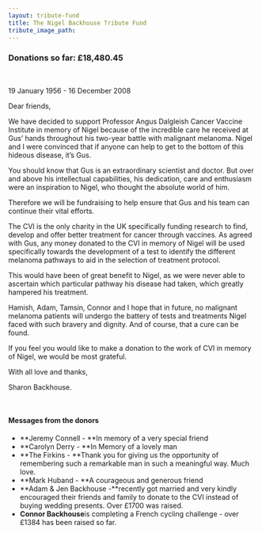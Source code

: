 ```yaml
---
layout: tribute-fund
title: The Nigel Backhouse Tribute Fund
tribute_image_path: 
---
```



### Donations so far: &pound;18,480.45

&nbsp;

19 January 1956 - 16 December 2008

Dear friends,

We have decided to support Professor Angus Dalgleish Cancer Vaccine Institute in memory of Nigel because of the incredible care he received at Gus’ hands throughout his two-year battle with malignant melanoma. Nigel and I were convinced that if anyone can help to get to the bottom of this hideous disease, it’s Gus.

You should know that Gus is an extraordinary scientist and doctor. But over and above his intellectual capabilities, his dedication, care and enthusiasm were an inspiration to Nigel, who thought the absolute world of him.

Therefore we will be fundraising to help ensure that Gus and his team can continue their vital efforts.

The CVI is the only charity in the UK specifically funding research to find, develop and offer better treatment for cancer through vaccines. As agreed with Gus, any money donated to the CVI in memory of Nigel will be used specifically towards the development of a test to identify the different melanoma pathways to aid in the selection of treatment protocol.

This would have been of great benefit to Nigel, as we were never able to ascertain which particular pathway his disease had taken, which greatly hampered his treatment.

Hamish, Adam, Tamsin, Connor and I hope that in future, no malignant melanoma patients will undergo the battery of tests and treatments Nigel faced with such bravery and dignity. And of course, that a cure can be found.

If you feel you would like to make a donation to the work of CVI in memory of Nigel, we would be most grateful.

With all love and thanks,

Sharon Backhouse.

&nbsp;

#### Messages from the donors

* **Jeremy Connell -&nbsp;**In memory of a very special friend
* **Carolyn Derry -&nbsp;**In Memory of a lovely man
* **The Firkins -&nbsp;**Thank you for giving us the opportunity of remembering such a remarkable man in such a meaningful way. Much love.
* **Mark Huband -&nbsp;**A courageous and generous friend
* **Adam & Jen Backhouse -**recently got married and very kindly encouraged their friends and family to donate to the CVI instead of buying wedding presents. Over &pound;1700 was raised.
* **Connor Backhouse**is completing a French cycling challenge - over &pound;1384 has been raised so far.